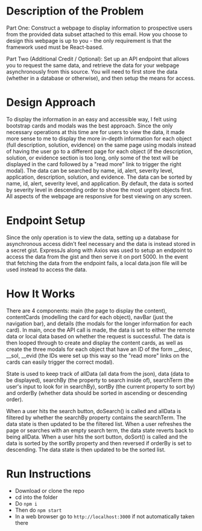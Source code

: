# Description of the Problem

Part One:
Construct a webpage to display information to prospective users from the provided data subset attached to this email. How you choose to design this webpage is up to you - the only requirement is that the framework used must be React-based.

Part Two (Additional Credit / Optional):
Set up an API endpoint that allows you to request the same data, and retrieve the data for your webpage asynchronously from this source. You will need to first store the data (whether in a database or otherwise), and then setup the means for access.

# Design Approach

To display the information in an easy and accessible way, I felt using bootstrap cards and modals was the best approach. Since the only necessary operations at this time are for users to view the data, it made more sense to me to display the more in-depth information for each object (full description, solution, evidence) on the same page using modals instead of having the user go to a different page for each object (if the description, solution, or evidence section is too long, only some of the text will be displayed in the card followed by a "read more" link to trigger the right modal). The data can be searched by name, id, alert, severity level, application, description, solution, and evidence. The data can be sorted by name, id, alert, severity level, and application. By default, the data is sorted by severity level in descending order to show the most urgent objects first. All aspects of the webpage are responsive for best viewing on any screen.

# Endpoint Setup

Since the only operation is to view the data, setting up a database for asynchronous access didn't feel necessary and the data is instead stored in a secret gist. ExpressJs along with Axios was used to setup an endpoint to access the data from the gist and then serve it on port 5000. In the event that fetching the data from the endpoint fails, a local data.json file will be used instead to access the data.

# How It Works

There are 4 components: main (the page to display the content), contentCards (modelling the card for each object), navBar (just the navigation bar), and details (the modals for the longer information for each card). In main, once the API call is made, the data is set to either the remote data or local data based on whether the request is successful. The data is then looped through to create and display the content cards, as well as create the three modals for each object that have an ID of the form _<objectId>_desc, _<objectId>_sol, _<objectId>_evid (the IDs were set up this way so the "read more" links on the cards can easily trigger the correct modal). 

State is used to keep track of allData (all data from the json), data (data to be displayed), searchBy (the property to search inside of), searchTerm (the user's input to look for in searchBy), sortBy (the current property to sort by) and orderBy (whether data should be sorted in ascending or descending order).

When a user hits the search button, doSearch() is called and allData is filtered by whether the searchBy property contains the searchTerm. The data state is then updated to be the filtered list. When a user refreshes the page or searches with an empty search term, the data state reverts back to being allData. When a user hits the sort button, doSort() is called and the data is sorted by the sortBy property and then reversed if orderBy is set to descending. The data state is then updated to be the sorted list.

# Run Instructions

- Download or clone the repo
- cd into the folder
- Do `npm i`
- Then do `npm start`
- In a web browser go to `http://localhost:3000` if not automatically taken there